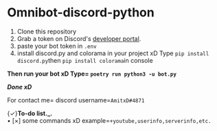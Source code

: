 # Omnibot-discord-python 
1. Clone this repository 
2. Grab a token on Discord's [developer portal](https://discord.com/developers/applications).
3. paste your bot token in ```.env```
4. install discord.py and colorama in your project xD
Type ```pip install discord.py```then 
```pip install colorama```in console
 
**Then run your bot xD
Type=
```poetry run python3 -u bot.py```**
 
***Done xD***
 
For contact me= discord username=```AmitxD#4871```


{✓}**To-do list._.**    
• [×] some commands xD example=```+youtube,userinfo,serverinfo,etc.```
